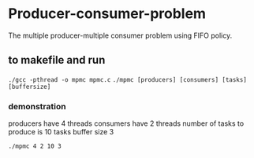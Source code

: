 # Producer-consumer-problem
The multiple producer-multiple consumer problem using FIFO policy.

## to makefile and run

`./gcc -pthread -o mpmc mpmc.c`
`./mpmc [producers] [consumers] [tasks] [buffersize]`
  
### demonstration
  
producers have 4 threads
consumers have 2 threads
number of tasks to produce is 10 tasks
buffer size 3

`./mpmc 4 2 10 3`
